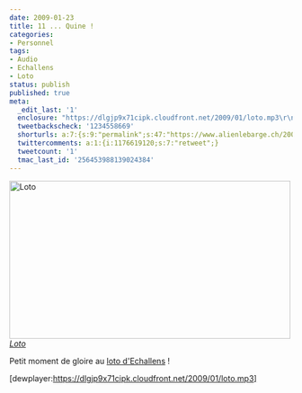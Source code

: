 ```yaml
---
date: 2009-01-23
title: 11 ... Quine !
categories:
- Personnel
tags:
- Audio
- Echallens
- Loto
status: publish
published: true
meta:
  _edit_last: '1'
  enclosure: "https://dlgjp9x71cipk.cloudfront.net/2009/01/loto.mp3\r\n1710939\r\naudio/mpeg\r\n"
  tweetbackscheck: '1234558669'
  shorturls: a:7:{s:9:"permalink";s:47:"https://www.alienlebarge.ch/2009/01/23/11-quine/";s:7:"tinyurl";s:25:"https://tinyurl.com/b3lgzv";s:4:"isgd";s:17:"https://is.gd/imWN";s:5:"bitly";s:19:"https://bit.ly/16o2F";s:5:"snipr";s:22:"https://snipr.com/bak2g";s:5:"snurl";s:22:"https://snurl.com/bak2g";s:7:"snipurl";s:24:"https://snipurl.com/bak2g";}
  twittercomments: a:1:{i:1176619120;s:7:"retweet";}
  tweetcount: '1'
  tmac_last_id: '256453988139024384'
---
```

<img src="https://farm4.static.flickr.com/3128/3166365715_3999b59a83.jpg" alt="Loto" width="500" height="281" />
<a title="Loto de alienlebarge, sur Flickr" href="https://www.flickr.com/photos/alienlebarge/3166365715/"><em>Loto</em></a>

Petit moment de gloire au <a title="Gallerie Flickr du loto d'Echallens" href="https://www.flickr.com/photos/alienlebarge/sets/72157612102051357/">loto d'Echallens</a> !

[dewplayer:https://dlgjp9x71cipk.cloudfront.net/2009/01/loto.mp3]
